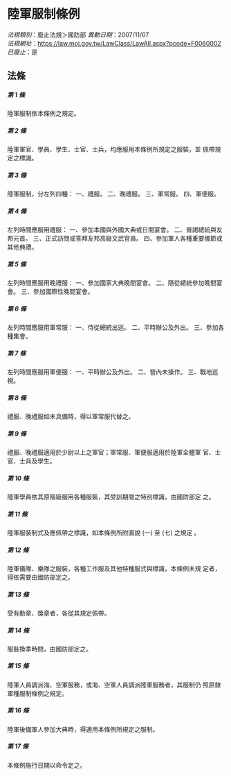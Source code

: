 # 陸軍服制條例

*法規類別*：廢止法規＞國防部
*異動日期*：2007/11/07  
*法規網址*：https://law.moj.gov.tw/LawClass/LawAll.aspx?pcode=F0060002
*已廢止*：是


## 法條
##### 第 1 條
陸軍服制依本條例之規定。

##### 第 2 條
陸軍軍官、學員、學生、士官、士兵，均應服用本條例所規定之服裝，並
佩帶規定之標識。

##### 第 3 條
陸軍服制，分左列四種：
一、禮服。
二、晚禮服。
三、軍常服。
四、軍便服。


##### 第 4 條
左列時間應服用禮服：
一、參加本國與外國大典或日間宴會。
二、晉謁總統與友邦元首。
三、正式訪問或答拜友邦高級文武官員。
四、參加軍人各種重要儀節或其他典禮。


##### 第 5 條
左列時間應服用晚禮服：
一、參加國家大典晚間宴會。
二、隨從總統參加晚間宴會。
三、參加國際性晚間宴會。


##### 第 6 條
左列時間應服用軍常服：
一、侍從總統出巡。
二、平時辦公及外出。
三、參加各種集會。


##### 第 7 條
左列時間應服用軍便服：
一、平時辦公及外出。
二、營內未操作。
三、戰地巡視。


##### 第 8 條
禮服、晚禮服如未具備時，得以軍常服代替之。

##### 第 9 條
禮服、晚禮服適用於少尉以上之軍官；軍常服、軍便服適用於陸軍全體軍
官、士官、士兵及學生。

##### 第 10 條
陸軍學員依其原階級服用各種服裝，其受訓期間之特別標識，由國防部定
之。

##### 第 11 條
陸軍服裝制式及應佩帶之標識，如本條例所附圖說 (一) 至 (七) 之規定
。

##### 第 12 條
陸軍儀隊、樂隊之服裝，各種工作服及其他特種服式與標識，本條例未規
定者，得依需要由國防部定之。

##### 第 13 條
受有勳章、獎章者，各從其規定佩帶。

##### 第 14 條
服裝換季時間，由國防部定之。

##### 第 15 條
陸軍人員調派海、空軍服務，或海、空軍人員調派陸軍服務者，其服制仍
照原隸軍種服制條例之規定。

##### 第 16 條
陸軍後備軍人參加大典時，得適用本條例所規定之服制。

##### 第 17 條
本條例施行日期以命令定之。


